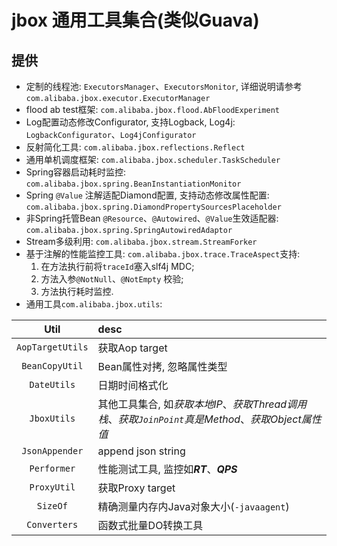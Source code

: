 # jbox 通用工具集合(类似Guava)
## 提供
- 定制的线程池: `ExecutorsManager`、`ExecutorsMonitor`, 详细说明请参考`com.alibaba.jbox.executor.ExecutorManager`
- flood ab test框架: `com.alibaba.jbox.flood.AbFloodExperiment`
- Log配置动态修改Configurator, 支持Logback, Log4j: `LogbackConfigurator`、`Log4jConfigurator`
- 反射简化工具: `com.alibaba.jbox.reflections.Reflect`
- 通用单机调度框架: `com.alibaba.jbox.scheduler.TaskScheduler`
- Spring容器启动耗时监控: `com.alibaba.jbox.spring.BeanInstantiationMonitor`
- Spring `@Value` 注解适配Diamond配置, 支持动态修改属性配置: `com.alibaba.jbox.spring.DiamondPropertySourcesPlaceholder`
- 非Spring托管Bean `@Resource`、`@Autowired`、`@Value`生效适配器: `com.alibaba.jbox.spring.SpringAutowiredAdaptor`
- Stream多级利用: `com.alibaba.jbox.stream.StreamForker`
- 基于注解的性能监控工具: `com.alibaba.jbox.trace.TraceAspect`支持:
    1. 在方法执行前将`traceId`塞入slf4j MDC;
    2. 方法入参`@NotNull`、`@NotEmpty` 校验;
    3. 方法执行耗时监控.
- 通用工具`com.alibaba.jbox.utils`:

| Util | desc |
| :------: | :-------- |
| `AopTargetUtils` | 获取Aop target |
| `BeanCopyUtil` | Bean属性对拷, 忽略属性类型 |
| `DateUtils` | 日期时间格式化 |
| `JboxUtils` | 其他工具集合, 如*获取本地IP*、*获取Thread调用栈*、*获取`JoinPoint`真是Method*、*获取Object属性值*
| `JsonAppender` | append json string |
| `Performer` | 性能测试工具, 监控如***RT***、***QPS*** |
| `ProxyUtil` | 获取Proxy target |
| `SizeOf` | 精确测量内存内Java对象大小(`-javaagent`) |
| `Converters` | 函数式批量DO转换工具 |